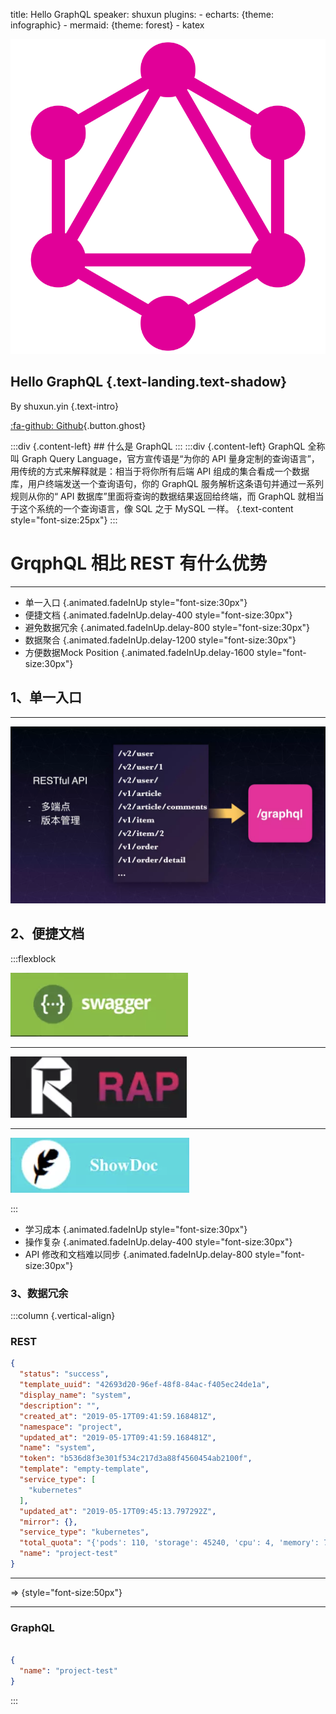 title: Hello GraphQL
speaker: shuxun
plugins:
    - echarts: {theme: infographic}
    - mermaid: {theme: forest}
    - katex

<slide class="bg-black aligncenter" image="https://source.unsplash.com/n9WPPWiPPJw/ .anim">
<img src="./imgs/logo.svg" class="size-20 alignleft" />

## Hello GraphQL {.text-landing.text-shadow}

By shuxun.yin {.text-intro}

[:fa-github: Github](https://github.com/yinshuxun/graphql-microservice-practice){.button.ghost}

<slide class="bg-black-blue aligncenter" image="https://source.unsplash.com/n9WPPWiPPJw/ .dark">
:::div {.content-left}
## 什么是 GraphQL 
:::
:::div {.content-left}
GraphQL 全称叫 Graph Query Language，官方宣传语是“为你的 API 量身定制的查询语言”，用传统的方式来解释就是：相当于将你所有后端 API 组成的集合看成一个数据库，用户终端发送一个查询语句，你的 GraphQL 服务解析这条语句并通过一系列规则从你的“ API 数据库”里面将查询的数据结果返回给终端，而 GraphQL 就相当于这个系统的一个查询语言，像 SQL 之于 MySQL 一样。 {.text-content style="font-size:25px"}
:::

<slide class="bg-white-blue aligncenter" image="https://source.unsplash.com/n9WPPWiPPJw/ .dark">

# GrqphQL 相比 REST 有什么优势
---

* 单一入口 {.animated.fadeInUp style="font-size:30px"}
* 便捷文档 {.animated.fadeInUp.delay-400 style="font-size:30px"}
* 避免数据冗余 {.animated.fadeInUp.delay-800 style="font-size:30px"}
* 数据聚合 {.animated.fadeInUp.delay-1200 style="font-size:30px"}
* 方便数据Mock Position {.animated.fadeInUp.delay-1600 style="font-size:30px"}


<slide class="bg-white-blue aligncenter" image="https://source.unsplash.com/n9WPPWiPPJw/ .dark">

## **1、单一入口**
---

<img src="./imgs/p2.png" class="size-60" />

<slide class="bg-white-blue" image="https://source.unsplash.com/n9WPPWiPPJw/ .dark">

## **2、便捷文档**

:::flexblock

![](./imgs/swagger.png)

---

![](./imgs/rap.png)

---

![](./imgs/show_doc.png)

:::

* 学习成本 {.animated.fadeInUp style="font-size:30px"}
* 操作复杂 {.animated.fadeInUp.delay-400 style="font-size:30px"}
* API 修改和文档难以同步 {.animated.fadeInUp.delay-800 style="font-size:30px"}

<slide class="bg-white-blue aligncenter" image="https://source.unsplash.com/n9WPPWiPPJw/ .dark">

### **3、数据冗余**
:::column {.vertical-align}
### REST
```json
{
  "status": "success",
  "template_uuid": "42693d20-96ef-48f8-84ac-f405ec24de1a",
  "display_name": "system",
  "description": "",
  "created_at": "2019-05-17T09:41:59.168481Z",
  "namespace": "project",
  "updated_at": "2019-05-17T09:41:59.168481Z",
  "name": "system",
  "token": "b536d8f3e301f534c217d3a88f4560454ab2100f",
  "template": "empty-template",
  "service_type": [
    "kubernetes"
  ],
  "updated_at": "2019-05-17T09:45:13.797292Z",
  "mirror": {},
  "service_type": "kubernetes",
  "total_quota": "{'pods': 110, 'storage': 45240, 'cpu': 4, 'memory': 7}",
  "name": "project-test"
}
```
----

=> {style="font-size:50px"}

----
### GraphQL
```json

{
  "name": "project-test"
}
```
:::






